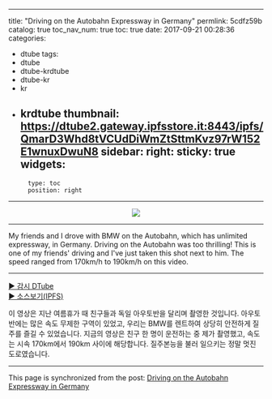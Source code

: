 
---
title: "Driving on the Autobahn Expressway in Germany"
permlink: 5cdfz59b
catalog: true
toc_nav_num: true
toc: true
date: 2017-09-21 00:28:36
categories:
- dtube
tags:
- dtube
- dtube-krdtube
- dtube-kr
- kr
- krdtube
thumbnail: https://dtube2.gateway.ipfsstore.it:8443/ipfs/QmarD3Whd8tVCUdDiWmZtSttmKvz97rW152E1wnuxDwuN8
sidebar:
    right:
        sticky: true
widgets:
    -
        type: toc
        position: right
---


<center><a href='https://dtube.video/#!/v/jack8831/5cdfz59b'><img src='https://dtube2.gateway.ipfsstore.it:8443/ipfs/QmarD3Whd8tVCUdDiWmZtSttmKvz97rW152E1wnuxDwuN8'></a></center><hr>My friends and I drove with BMW on the Autobahn, which has unlimited expressway, in Germany. Driving on the Autobahn was too thrilling! This is one of my friends' driving and I've just taken this shot next to him. The speed ranged from 170km/h to 190km/h on this video.<hr><a href='https://dtube.video/#!/v/jack8831/5cdfz59b'>► 감시 DTube</a><br /><a href='https://earth.i.ipfs.io/ipfs/QmTnvV77xk5ua6CVDLt9zT4Y8GDUknnDZjNu2EK4jfxrLy'>► 소스보기(IPFS)</a>

이 영상은 지난 여름휴가 때 친구들과 독일 아우토반을 달리며 촬영한 것입니다. 아우토반에는 많은 속도 무제한 구역이 있었고, 우리는 BMW를 렌트하여 상당히 안전하게 질주를 즐길 수 있었습니다. 지금의 영상은 친구 한 명이 운전하는 중 제가 촬영했고, 속도는 시속 170km에서 190km 사이에 해당합니다. 질주본능을 불러 일으키는 정말 멋진 도로였습니다.

- - -

This page is synchronized from the post: [Driving on the Autobahn Expressway in Germany](https://steemit.com/@jack8831/5cdfz59b)
